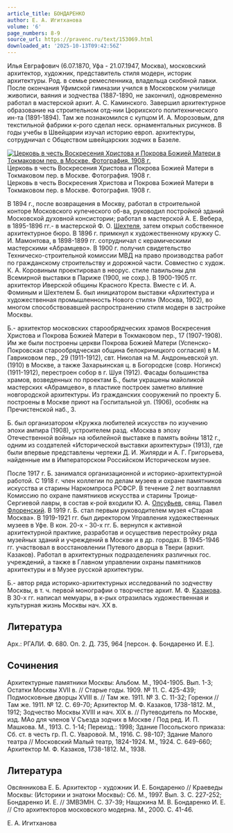 ```yaml
---
article_title: БОНДАРЕНКО
author: Е. А. Игитханова
volume: '6'
page_numbers: 8-9
source_url: https://pravenc.ru/text/153069.html
downloaded_at: '2025-10-13T09:42:56Z'
---
```


Илья Евграфович (6.07.1870, Уфа - 21.07.1947, Москва), московский архитектор, художник, представитель стиля модерн, историк архитектуры. Род. в семье ремесленника, владельца скобяной лавки. После окончания Уфимской гимназии учился в Московском училище живописи, ваяния и зодчества (1887-1890, не закончил), одновременно работал в мастерской архит. А. С. Каминского. Завершил архитектурное образование на строительном отд-нии Цюрихского политехнического ин-та (1891-1894). Там же познакомился с купцом И. А. Морозовым, для текстильной фабрики к-рого сделал неск. орнаментальных рисунков. В годы учебы в Швейцарии изучал историю европ. архитектуры, сотрудничал с Обществом швейцарских зодчих в Базеле.

[![Церковь в честь Воскресения Христова и Покрова Божией Матери в Токмаковом пер. в Москве. Фотография. 1908 г.](https://pravenc.ru/data/344/461/1234/i200.jpg "Кликните для увеличения картинки")](https://pravenc.ru/data/344/461/1234/i400.jpg)Церковь в честь Воскресения Христова и Покрова Божией Матери в Токмаковом пер. в Москве. Фотография. 1908 г.  
Церковь в честь Воскресения Христова и Покрова Божией Матери в Токмаковом пер. в Москве. Фотография. 1908 г.

В 1894 г., после возвращения в Москву, работал в строительной конторе Московского купеческого об-ва, руководил постройкой зданий Московской духовной консистории; работал в мастерской А. Е. Вебера, в 1895-1896 гг.- в мастерской Ф. О. [Шехтеля](https://pravenc.ru/text/Шехтеля.html), затем открыл собственное архитектурное бюро. В 1896 г. примкнул к художественному кружку С. И. Мамонтова, в 1898-1899 гг. сотрудничал с керамическими мастерскими «Абрамцево». В 1900 г. получил свидетельство Техническо-строительной комиссии МВД на право производства работ по гражданскому строительству и дорожной части. Совместно с худож. К. А. Коровиным проектировал в неорус. стиле павильоны для Всемирной выставки в Париже (1900, не сохр.). В 1900-1905 гг. архитектор Иверской общины Красного Креста. Вместе с И. А. Фоминым и Шехтелем Б. был инициатором выставки «Архитектура и художественная промышленность Нового стиля» (Москва, 1902), во многом способствовавшей распространению стиля модерн в застройке Москвы.

Б.- архитектор московских старообрядческих храмов Воскресения Христова и Покрова Божией Матери в Токмаковом пер., 17 (1907-1908). Им же были построены церкви Покрова Божией Матери (Успенско-Покровская старообрядческая община белокриницкого согласия) в М. Гавриковом пер., 29 (1911-1912), свт. Николая на М. Андроньевской ул. (1910) в Москве, а также Захарьинская ц. в Богородске (совр. Ногинск) (1911-1912), перестроен собор в г. Шуя (1912). Фасады большинства храмов, возведенных по проектам Б., были украшены майоликой мастерских «Абрамцево», в пластике построек заметно влияние новгородской архитектуры. Из гражданских сооружений по проекту Б. построены в Москве приют на Госпитальной ул. (1906), особняк на Пречистенской наб., 3.

Б. был организатором «Кружка любителей искусств» по изучению эпохи ампира (1908), устроителем разд. «Москва в эпоху Отечественной войны» на юбилейной выставке в память войны 1812 г., одним из создателей «Исторической выставки архитектуры» (1913), где были впервые представлены чертежи Д. И. Жилярди и А. Г. Григорьева, найденные им в Императорском Российском Историческом музее.

После 1917 г. Б. занимался организационной и историко-архитектурной работой. С 1918 г. член коллегии по делам музеев и охране памятников искусства и старины Наркомпроса РСФСР. В течение 2 лет возглавлял Комиссию по охране памятников искусства и старины Троице-Сергиевой лавры, в состав к-рой входили Ю. А. [Олсуфьев](https://pravenc.ru/text/Олсуфьев.html), свящ. Павел [Флоренский](https://pravenc.ru/text/Флоренский.html). В 1919 г. Б. стал первым руководителем музея «Старая Москва». В 1919-1921 гг. был директором Управления художественных музеев в Уфе. В кон. 20-х - 30-х гг. Б. вернулся к активной архитектурной практике, разработав и осуществив перестройку ряда музейных зданий и учреждений в Москве и в др. городах. В 1945-1946 гг. участвовал в восстановлении Путевого дворца в Твери (архит. Казаков). Работал в архитектурных подразделениях различных гос. учреждений, а также в Главном управлении охраны памятников архитектуры и в Музее русской архитектуры.

Б.- автор ряда историко-архитектурных исследований по зодчеству Москвы, в т. ч. первой монографии о творчестве архит. М. Ф. [Казакова](https://pravenc.ru/text/Казакова.html). В 30-х гг. написал мемуары, в к-рых отразилась художественная и культурная жизнь Москвы нач. XX в.

## Литература

Арх.: РГАЛИ. Ф. 680. Оп. 2. Д. 735, 964 [персон. ф. Бондаренко И. Е.].

## Сочинения

Архитектурные памятники Москвы: Альбом. М., 1904-1905. Вып. 1-3; Остатки Москвы XVII в. // Старые годы. 1909. № 11. С. 425-439; Подмосковные дворцы XVIII в. // Там же. 1911. № 3. С. 11-32; Горенки // Там же. 1911. № 12. С. 69-70; Архитектор М. Ф. Казаков, 1738-1812. М., 1912; Зодчество Москвы XVIII и нач. XIX в. // Путеводитель по Москве, изд. МАо для членов V Съезда зодчих в Москве / Под ред. И. П. Машкова. М., 1913. С. 1-14; Переизд.: 1998; Здание Посольского приказа: Сб. ст. в честь гр. П. С. Уваровой. М., 1916. С. 98-107; Здание Малого театра // Московский Малый театр, 1824-1924. М., 1924. С. 649-660; Архитектор М. Ф. Казаков, 1738-1812. М., 1938.

## Литература

Овсянникова Е. Б. Архитектор - художник И. Е. Бондаренко // Краеведы Москвы: (Историки и знатоки Москвы): Сб. М., 1997. Вып. 3. С. 227-252; Бондаренко И. Е. // ЗМВЭМН. С. 37-39; Нащокина М. В. Бондаренко И. Е. // Сто архитекторов московского модерна. М., 2000. С. 41-46.

Е. А. Игитханова
